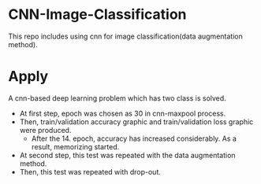 # CNN-Image-Classification
This repo includes using cnn for image classification(data augmentation method).

Apply
=============

A cnn-based deep learning problem which has two class is solved.
* At first step, epoch was chosen as 30 in cnn-maxpool process.
* Then, train/validation accuracy graphic and train/validation loss graphic were produced.
  + After the 14. epoch, accuracy has increased considerably. As a result, memorizing started.
* At second step, this test was repeated with the data augmentation method.
* Then, this test was repeated with drop-out.
